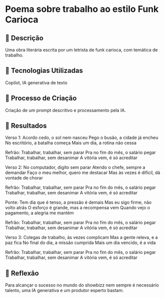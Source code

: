 # Poema sobre trabalho ao estilo Funk Carioca

## 📒 Descrição
Uma obra literária escrita por um letrista de funk carioca, com temática de trabalho.

## 🤖 Tecnologias Utilizadas
Copilot, IA generativa de texto

## 🧐 Processo de Criação
Criação de um prompt descritivo e processamento pela IA.

## 🚀 Resultados
Verso 1: Acordo cedo, o sol nem nasceu
Pego o busão, a cidade já encheu
No escritório, a batalha começa
Mais um dia, a rotina não cessa

Refrão: Trabalhar, trabalhar, sem parar
Pra no fim do mês, o salário pegar
Trabalhar, trabalhar, sem desanimar
A vitória vem, é só acreditar

Verso 2: No computador, digito sem parar
Atendo o chefe, sempre a demandar
Faço o meu melhor, quero me destacar
Mas às vezes é difícil, dá vontade de chorar

Refrão: Trabalhar, trabalhar, sem parar
Pra no fim do mês, o salário pegar
Trabalhar, trabalhar, sem desanimar
A vitória vem, é só acreditar

Ponte: Tem dia que é tenso, a pressão é demais
Mas eu sigo firme, não volto atrás
O esforço é grande, mas a recompensa vem
Quando vejo o pagamento, a alegria me mantém

Refrão: Trabalhar, trabalhar, sem parar
Pra no fim do mês, o salário pegar
Trabalhar, trabalhar, sem desanimar
A vitória vem, é só acreditar

Verso 3: Colegas de trabalho, às vezes complicam
Mas a gente releva, e a paz fica
No final do dia, a missão cumprida
Mais um dia vencido, é a vida

Refrão: Trabalhar, trabalhar, sem parar
Pra no fim do mês, o salário pegar
Trabalhar, trabalhar, sem desanimar
A vitória vem, é só acreditar

## 💭 Reflexão
Para alcançar o sucesso no mundo do showbizz nem sempre é necessário talento, uma IA generativa e um produtor esperto bastam.
